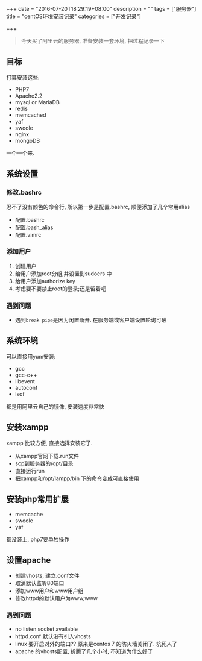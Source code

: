 +++
date = "2016-07-20T18:29:19+08:00"
description = ""
tags = ["服务器"]
title = "centOS环境安装记录"
categories = ["开发记录"]

+++

> 今天买了阿里云的服务器, 准备安装一套环境, 把过程记录一下

##  目标

打算安装这些:

-   PHP7
-   Apache2.2
-   mysql or MariaDB
-   redis
-   memcached
-   yaf
-   swoole
-   nginx
-   mongoDB

一个一个来.

## 系统设置

### 修改.bashrc

忍不了没有颜色的命令行, 所以第一步是配置.bashrc, 顺便添加了几个常用alias

-   配置.bashrc
-   配置.bash_alias
-   配置.vimrc


### 添加用户

1.  创建用户
2.  给用户添加root分组,并设置到sudoers 中
3.  给用户添加authorize key
4.  考虑要不要禁止root的登录;还是留着吧

### 遇到问题

-   遇到``` break pipe ```是因为闲置断开. 在服务端或客户端设置轮询可破

## 系统环境

可以直接用yum安装:

-   gcc
-   gcc-c++
-   libevent
-   autoconf
-   lsof

都是用阿里云自己的镜像, 安装速度非常快

## 安装xampp

xampp 比较方便, 直接选择安装它了. 

-   从xampp官网下载.run文件
-   scp到服务器的/opt/目录
-   直接运行run
-   把xampp和/opt/lampp/bin 下的命令变成可直接使用

## 安装php常用扩展

-   memcache
-   swoole
-   yaf

都没装上, php7要单独操作

## 设置apache

-   创建vhosts, 建立.conf文件
-   取消默认监听80端口
-   添加www用户和www用户组
-   修改httpd的默认用户为www,www

### 遇到问题

-   no listen socket available
-   httpd.conf 默认没有引入vhosts
-   linux 要开启对外的端口?? 原来是centos 7 的防火墙关闭了. 坑死人了
-   apache 的vhosts配置, 折腾了几个小时, 不知道为什么好了


